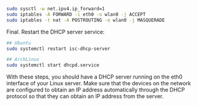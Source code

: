 ```bash
sudo sysctl -w net.ipv4.ip_forward=1
sudo iptables -A FORWARD -i eth0 -o wlan0 -j ACCEPT
sudo iptables -t nat -A POSTROUTING -o wlan0 -j MASQUERADE
```

Final. Restart the DHCP server service:

```bash
## Ubuntu
sudo systemctl restart isc-dhcp-server

## ArchLinux
sudo systemctl start dhcpd.service
```

With these steps, you should have a DHCP server running on the eth0 interface of your Linux server. Make sure that the devices on the network are configured to obtain an IP address automatically through the DHCP protocol so that they can obtain an IP address from the server.
